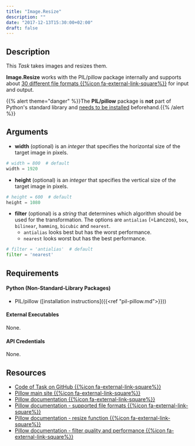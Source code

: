 ```yaml
---
title: "Image.Resize"
description: ""
date: "2017-12-13T15:30:00+02:00"
draft: false
---
```


## Description

This *Task* takes images and resizes them.

**Image.Resize** works with the PIL/pillow package internally and supports about <a href="http://pillow.readthedocs.io/en/stable/handbook/image-file-formats.html" target="_blank">30 different file formats {{%icon fa-external-link-square%}}</a> for input and output.

{{% alert theme="danger" %}}The **PIL/pillow** package is **not** part of Python's standard library and <a href="https://docs.droppy.eberl.se/articles/pil-pillow/">needs to be installed</a> beforehand.{{% /alert %}}

## Arguments

- **width** (optional) is an *integer* that specifies the horizontal size of the target image in pixels.

```python
# width = 800  # default
width = 1920
```

- **height** (optional) is an *integer* that specifies the vertical size of the target image in pixels.

```python
# height = 600  # default
height = 1080
```

- **filter** (optional) is a *string* that determines which algorithm should be used for the transformation. The options are `antialias` (=Lanczos), `box`, `bilinear`, `hamming`, `bicubic` and `nearest`.
    - `antialias` looks best but has the worst performance.
    - `nearest` looks worst but has the best performance.

```python
# filter = 'antialias'  # default 
filter = 'nearest'
```

## Requirements

#### Python (Non-Standard-Library Packages)

- PIL/pillow ([installation instructions]({{<ref "pil-pillow.md">}}))

#### External Executables

None.

#### API Credentials

None.

## Resources

- <a href="https://github.com/geberl/droppy-workspace/blob/master/Tasks/Image.Resize/task.py" target="_blank">Code of Task on GitHub {{%icon fa-external-link-square%}}</a>
- <a href="http://python-pillow.org" target="_blank">Pillow main site {{%icon fa-external-link-square%}}</a>
- <a href="http://pillow.readthedocs.io/en/stable/" target="_blank">Pillow documentation {{%icon fa-external-link-square%}}</a>
- <a href="http://pillow.readthedocs.io/en/stable/handbook/image-file-formats.html" target="_blank">Pillow documentation - supported file formats {{%icon fa-external-link-square%}}</a>
- <a href="http://pillow.readthedocs.io/en/stable/reference/Image.html?highlight=rotate#PIL.Image.Image.resize" target="_blank">Pillow documentation - resize function {{%icon fa-external-link-square%}}</a>
- <a href="http://pillow.readthedocs.io/en/stable/handbook/concepts.html#filters" target="_blank">Pillow documentation - filter quality and performance {{%icon fa-external-link-square%}}</a>
